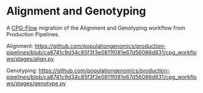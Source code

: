 # Alignment and Genotyping

A [CPG-Flow](https://github.com/populationgenomics/cpg-flow) migration of the Alignment and Genotyping workflow from Production Pipelines.

Alignment: https://github.com/populationgenomics/production-pipelines/blob/ca8741c9d34c85f3f3e0811f081e67d56086d831/cpg_workflows/stages/align.py

Genotyping: https://github.com/populationgenomics/production-pipelines/blob/ca8741c9d34c85f3f3e0811f081e67d56086d831/cpg_workflows/stages/genotype.py

